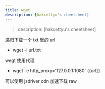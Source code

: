 ```yaml
---
title: wget
description: [hakcettyu's cheetsheet]
---
```


> description: [hakcettyu's cheetsheet]

递归下载一个 txt 里的 url

- wget -i url.txt

wegt 使用代理

- wget -e http_proxy='127.0.0.1:1080' {{url}}


可以使用 jsdriver cdn 加速下载 raw
<script src="https://gist.github.com/muzi502/c1bd677c5b4c41115dcfff6e724dee8b.js"></script>

